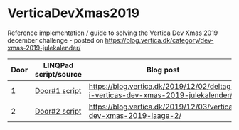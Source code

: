 # VerticaDevXmas2019
Reference implementation / guide to solving the Vertica Dev Xmas 2019 december challenge - posted on https://blog.vertica.dk/category/dev-xmas-2019-julekalender/

| Door | LINQPad script/source | Blog post
| --- | --- | --- |
| 1 | [Door#1 script](vertica-dev-xmas-2019-door%231.linq) | https://blog.vertica.dk/2019/12/02/deltag-i-verticas-dev-xmas-2019-julekalender/ |
| 2 | [Door#2 script](vertica-dev-xmas-2019-door%232.linq) | https://blog.vertica.dk/2019/12/03/vertica-dev-xmas-2019-laage-2/ |
